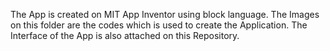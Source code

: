 The App is created on MIT App Inventor using block language. 
The Images on this folder are the codes which is used to create the Application. 
The Interface of the App is also attached on this Repository.
